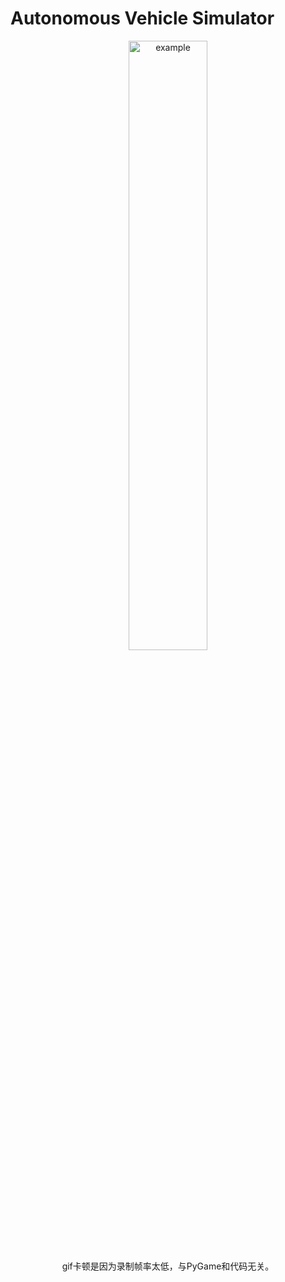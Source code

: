 # Autonomous Vehicle Simulator  

<div align="center"> 
<img height="50%" width="50%" src="https://i.imgur.com/rgfhNGm.gif" title="example"/><br>         
gif卡顿是因为录制帧率太低，与PyGame和代码无关。
</div><br>        
